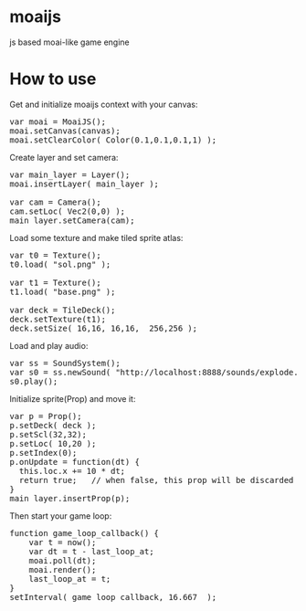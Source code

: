 moaijs
======

js based moai-like game engine 


How to use
======

Get and initialize moaijs context with your canvas:
<Pre>
var moai = MoaiJS();
moai.setCanvas(canvas);
moai.setClearColor( Color(0.1,0.1,0.1,1) );
</pre>

Create layer and set camera:
<pre>
var main_layer = Layer();
moai.insertLayer( main_layer );

var cam = Camera();
cam.setLoc( Vec2(0,0) );
main_layer.setCamera(cam);
</pre>

Load some texture and make tiled sprite atlas:
<pre>
var t0 = Texture();
t0.load( "sol.png" );

var t1 = Texture();
t1.load( "base.png" );

var deck = TileDeck();
deck.setTexture(t1);
deck.setSize( 16,16, 16,16,  256,256 );
</pre>

Load and play audio:
<pre>
var ss = SoundSystem();
var s0 = ss.newSound( "http://localhost:8888/sounds/explode.wav" );
s0.play();
</pre>

Initialize sprite(Prop) and move it:
<pre>
var p = Prop();
p.setDeck( deck );
p.setScl(32,32);
p.setLoc( 10,20 );
p.setIndex(0);
p.onUpdate = function(dt) {
  this.loc.x += 10 * dt;
  return true;   // when false, this prop will be discarded
}
main_layer.insertProp(p);
</pre>  

Then start your game loop:
<pre>
function game_loop_callback() {
    var t = now();
    var dt = t - last_loop_at;
    moai.poll(dt);
    moai.render();
    last_loop_at = t;
}
setInterval( game_loop_callback, 16.667  );
</pre>